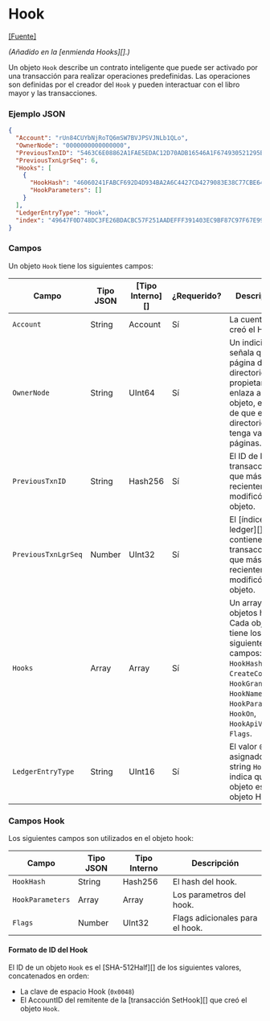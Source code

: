 # Hook

[\[Fuente\]](https://github.com/ripple/rippled/blob/master/src/ripple/protocol/impl/LedgerFormats.cpp#L157-L170)

_(Añadido en la \[enmienda Hooks]\[].)_

Un objeto `Hook` describe un contrato inteligente que puede ser activado por una transacción para realizar operaciones predefinidas. Las operaciones son definidas por el creador del `Hook` y pueden interactuar con el libro mayor y las transacciones.

### Ejemplo JSON

```json
{
  "Account": "rUn84CUYbNjRoTQ6mSW7BVJPSVJNLb1QLo",
  "OwnerNode": "0000000000000000",
  "PreviousTxnID": "5463C6E08862A1FAE5EDAC12D70ADB16546A1F674930521295BC082494B62924",
  "PreviousTxnLgrSeq": 6,
  "Hooks": [
    {
      "HookHash": "46060241FABCF692D4D934BA2A6C4427CD4279083E38C77CBE642243E43BE291",
      "HookParameters": []
    }
  ],
  "LedgerEntryType": "Hook",
  "index": "49647F0D748DC3FE26BDACBC57F251AADEFFF391403EC9BF87C97F67E9977FB0"
}
```

### Campos

Un objeto `Hook` tiene los siguientes campos:

| Campo               | Tipo JSON | \[Tipo Interno]\[] | ¿Requerido? | Descripción                                                                                                                                                                     |
| ------------------- | --------- | ------------------- | --------- | ------------------------------------------------------------------------------------------------------------------------------------------------------------------------------- |
| `Account`           | String    | Account             | Sí       | La cuenta que creó el Hook.                                                                                                                                              |
| `OwnerNode`         | String    | UInt64              | Sí       | Un indicio que señala qué página del directorio del propietario enlaza a este objeto, en caso de que el directorio tenga varias páginas.                                                   |
| `PreviousTxnID`     | String    | Hash256             | Sí       | El ID de la transacción que más recientemente modificó este objeto.                                                                                                              |
| `PreviousTxnLgrSeq` | Number    | UInt32              | Sí       | El \[índice del ledger]\[] que contiene la transacción que más recientemente modificó este objeto.                                                                     |
| `Hooks`             | Array     | Array               | Sí       | Un array de objetos hook. Cada objeto tiene los siguientes campos: `HookHash`, `CreateCode`, `HookGrants`, `HookNamespace`, `HookParameters`, `HookOn`, `HookApiVersion`, `Flags`. |
| `LedgerEntryType`   | String    | UInt16              | Sí       | El valor `0x0043`, asignado al string `Hook`, indica que este objeto es un objeto Hook.                                                                                   |

### Campos Hook

Los siguientes campos son utilizados en el objeto hook:

| Campo            | Tipo JSON | Tipo Interno | Descripción                    |
| ---------------- | --------- | ------------- | ------------------------------ |
| `HookHash`       | String    | Hash256       | El hash del hook.          |
| `HookParameters` | Array     | Array         | Los parametros del hook.    |
| `Flags`          | Number    | UInt32        | Flags adicionales para el hook. |

#### Formato de ID del Hook

El ID de un objeto `Hook` es el \[SHA-512Half]\[] de los siguientes valores, concatenados en orden:

* La clave de espacio Hook (`0x0048`)
* El AccountID del remitente de la \[transacción SetHook]\[] que creó el objeto `Hook`.